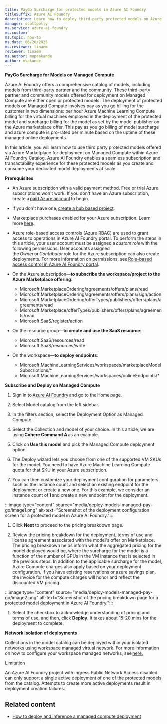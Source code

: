 ```yaml
---
title: PayGo Surcharge for protected models in Azure AI Foundry
titleSuffix: Azure AI Foundry
description: Learn how to deploy third-party protected models on Azure AI Foundry managed compute and understand how pay-as-you-go surcharge billing works.
manager: scottpolly
ms.service: azure-ai-foundry
ms.custom:
ms.topic: how-to
ms.date: 06/20/2025
ms.reviewer: tinaem
reviewer: tinaem
ms.author: mopeakande
author: msakande
---
```


**PayGo Surcharge for Models on Managed Compute**

Azure AI Foundry offers a comprehensive catalog of models, including models from third-party partner and the community. These third-party partner and community models offered for deployment on Managed Compute are either open or protected models. The deployment of protected models on Managed Compute involves pay as you go billing for the customer in two dimensions: per hour Azure Machine Learning Compute billing for the virtual machines employed in the deployment of the protected model and surcharge billing for the model as set by the model publisher on the Azure marketplace offer. This pay as you go billing of model surcharge and azure compute is pro-rated per minute based on the uptime of these managed online deployments.

In this article, you will learn how to use third party protected models offered via Azure Marketplace for deployment on Managed Compute within Azure AI Foundry Catalog. Azure AI Foundry enables a seamless subscription and transactability experience for these protected models as you create and consume your dedicated model deployments at scale.

**Prerequisites**

- An Azure subscription with a valid payment method. Free or trial Azure subscriptions won't work. If you don't have an Azure subscription, create a [paid Azure account](https://azure.microsoft.com/pricing/purchase-options/pay-as-you-go) to begin.

- If you don't have one, [create a hub based project](/azure/ai-foundry/how-to/create-projects?pivots=hub-project).

- Marketplace purchases enabled for your Azure subscription. Learn more [here](/azure/cost-management-billing/manage/enable-marketplace-purchases).

- Azure role-based access controls (Azure RBAC) are used to grant access to operations in Azure AI Foundry portal. To perform the steps in this article, your user account must be assigned a *custom role* with the following permissions. User accounts assigned the *Owner* or *Contributor* role for the Azure subscription can also create deployments. For more information on permissions, see [Role-based access control in Azure AI Foundry portal](/azure/ai-foundry/concepts/rbac-azure-ai-foundry).

- On the Azure subscription—**to subscribe the workspace/project to the Azure Marketplace offering**:

  - Microsoft.MarketplaceOrdering/agreements/offers/plans/read
  - Microsoft.MarketplaceOrdering/agreements/offers/plans/sign/action
  - Microsoft.MarketplaceOrdering/offerTypes/publishers/offers/plans/agreements/read
  - Microsoft.Marketplace/offerTypes/publishers/offers/plans/agreements/read
  - Microsoft.SaaS/register/action

- On the resource group—**to create and use the SaaS resource**:

  - Microsoft.SaaS/resources/read
  - Microsoft.SaaS/resources/write

- On the workspace—**to deploy endpoints**:

  - Microsoft.MachineLearningServices/workspaces/marketplaceModelSubscriptions/*
  - Microsoft.MachineLearningServices/workspaces/onlineEndpoints/*

**Subscribe and Deploy on Managed Compute**

1.  Sign in to [Azure AI Foundry](https://ai.azure.com/?cid=learnDocs) and go to the Home page.

1.  Select Model catalog from the left sidebar.

1.  In the filters section, select the Deployment Option as Managed Compute.

1.  Select the Collection and model of your choice. In this article, we are using **Cohere Command A** as an example.

1.  Click on **Use this model** and pick the Managed Compute deployment option.

1.  The Deploy wizard lets you choose from one of the supported VM SKUs for the model. You need to have Azure Machine Learning Compute quota for that SKU in your Azure subscription.

1.  You can then customize your deployment configuration for parameters such as the instance count and select an existing endpoint for the deployment or create a new one. For this example, we consider an instance count of **1** and create a new endpoint for the deployment.

:::image type="content" source="media/deploy-models-managed-pay-go/image1.png" alt-text="Screenshot of the deployment configuration screen for a protected model in Azure AI Foundry.":::

1.  Click **Next** to proceed to the pricing breakdown page.

1.  Review the pricing breakdown for the deployment, terms of use and license agreement associated with the model's offer on Marketplace. The pricing breakdown helps inform what the aggregated pricing for the model deployed would be, where the surcharge for the model is a function of the number of GPUs in the VM instance that is selected in the previous steps. In addition to the applicable surcharge for the model, Azure Compute charges also apply based on your deployment configuration. If you have existing reservations or azure savings plan, the invoice for the compute charges will honor and reflect the discounted VM pricing.

:::image type="content" source="media/deploy-models-managed-pay-go/image2.png" alt-text="Screenshot of the pricing breakdown page for a protected model deployment in Azure AI Foundry.":::

1.  Select the checkbox to acknowledge understanding of pricing and terms of use, and then, click **Deploy**. It takes about 15-20 mins for the deployment to complete.

**Network Isolation of deployments**

Collections in the model catalog can be deployed within your isolated networks using workspace managed virtual network. For more information on how to configure your workspace managed networks, see [here.](/azure/machine-learning/how-to-managed-network#configure-a-managed-virtual-network-to-allow-internet-outbound)

Limitation

An Azure AI Foundry project with ingress Public Network Access disabled can only support a single active deployment of one of the protected models from the catalog. Attempts to create more active deployments result in deployment creation failures.


## Related content

* [How to deploy and inference a managed compute deployment](deploy-models-managed.md)
